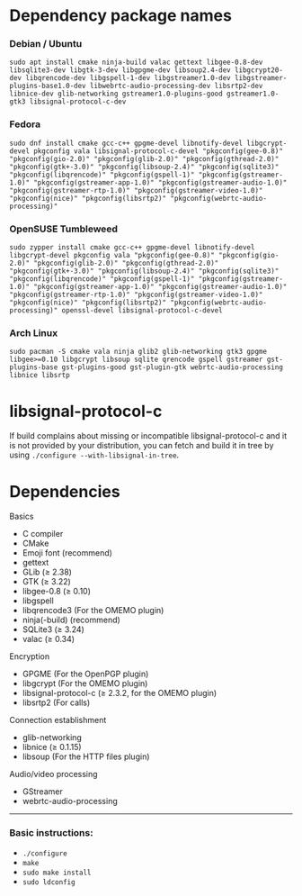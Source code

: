 # Dependency package names

### Debian / Ubuntu
```
sudo apt install cmake ninja-build valac gettext libgee-0.8-dev libsqlite3-dev libgtk-3-dev libgpgme-dev libsoup2.4-dev libgcrypt20-dev libqrencode-dev libgspell-1-dev libgstreamer1.0-dev libgstreamer-plugins-base1.0-dev libwebrtc-audio-processing-dev libsrtp2-dev libnice-dev glib-networking gstreamer1.0-plugins-good gstreamer1.0-gtk3 libsignal-protocol-c-dev
```

### Fedora
```
sudo dnf install cmake gcc-c++ gpgme-devel libnotify-devel libgcrypt-devel pkgconfig vala libsignal-protocol-c-devel "pkgconfig(gee-0.8)" "pkgconfig(gio-2.0)" "pkgconfig(glib-2.0)" "pkgconfig(gthread-2.0)" "pkgconfig(gtk+-3.0)" "pkgconfig(libsoup-2.4)" "pkgconfig(sqlite3)" "pkgconfig(libqrencode)" "pkgconfig(gspell-1)" "pkgconfig(gstreamer-1.0)" "pkgconfig(gstreamer-app-1.0)" "pkgconfig(gstreamer-audio-1.0)" "pkgconfig(gstreamer-rtp-1.0)" "pkgconfig(gstreamer-video-1.0)" "pkgconfig(nice)" "pkgconfig(libsrtp2)" "pkgconfig(webrtc-audio-processing)"
```

### OpenSUSE Tumbleweed
```
sudo zypper install cmake gcc-c++ gpgme-devel libnotify-devel libgcrypt-devel pkgconfig vala "pkgconfig(gee-0.8)" "pkgconfig(gio-2.0)" "pkgconfig(glib-2.0)" "pkgconfig(gthread-2.0)" "pkgconfig(gtk+-3.0)" "pkgconfig(libsoup-2.4)" "pkgconfig(sqlite3)" "pkgconfig(libqrencode)" "pkgconfig(gspell-1)" "pkgconfig(gstreamer-1.0)" "pkgconfig(gstreamer-app-1.0)" "pkgconfig(gstreamer-audio-1.0)" "pkgconfig(gstreamer-rtp-1.0)" "pkgconfig(gstreamer-video-1.0)" "pkgconfig(nice)" "pkgconfig(libsrtp2)" "pkgconfig(webrtc-audio-processing)" openssl-devel libsignal-protocol-c-devel
```

### Arch Linux
```
sudo pacman -S cmake vala ninja glib2 glib-networking gtk3 gpgme libgee>=0.10 libgcrypt libsoup sqlite qrencode gspell gstreamer gst-plugins-base gst-plugins-good gst-plugin-gtk webrtc-audio-processing libnice libsrtp
```

# libsignal-protocol-c
If build complains about missing or incompatible libsignal-protocol-c and it is not provided by your distribution, you can fetch and build it in tree by using `./configure --with-libsignal-in-tree`.

# Dependencies

Basics
* C compiler
* CMake
* Emoji font (recommend)
* gettext
* GLib (≥ 2.38)
* GTK (≥ 3.22)
* libgee-0.8 (≥ 0.10)
* libgspell
* libqrencode3 (For the OMEMO plugin)
* ninja(-build) (recommend)
* SQLite3 (≥ 3.24)
* valac (≥ 0.34)

Encryption
* GPGME (For the OpenPGP plugin)
* libgcrypt (For the OMEMO plugin)
* libsignal-protocol-c (≥ 2.3.2, for the OMEMO plugin)
* libsrtp2 (For calls)

Connection establishment
* glib-networking
* libnice (≥ 0.1.15)
* libsoup (For the HTTP files plugin)

Audio/video processing
* GStreamer
* webrtc-audio-processing

***

### Basic instructions:
* `./configure`
* `make`
* `sudo make install`
* `sudo ldconfig`